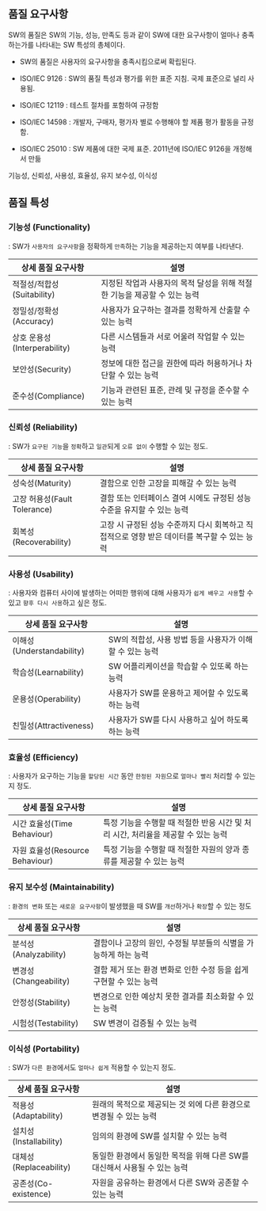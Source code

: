 ## 품질 요구사항

SW의 품질은 SW의 기능, 성능, 만족도 등과 같이 SW에 대한 요구사항이 얼마나 충족하는가를 나타내는 SW 특성의 총체이다.

- SW의 품질은 사용자의 요구사항을 충족시킴으로써 확립된다.

- ISO/IEC 9126 : SW의 품질 특성과 평가를 위한 표준 지침. 국제 표준으로 널리 사용됨. 

- ISO/IEC 12119 : 테스트 절차를 포함하여 규정함

- ISO/IEC 14598 : 개발자, 구매자, 평가자 별로 수행해야 할 제품 평가 활동을 규정함.

- ISO/IEC 25010 : SW 제품에 대한 국제 표준. 2011년에 ISO/IEC 9126을 개정해서 만듦

기능성, 신뢰성, 사용성, 효율성, 유지 보수성, 이식성 

## 품질 특성 

### 기능성 (Functionality) 

: SW가 `사용자의 요구사항`을 정확하게 `만족`하는 기능을 제공하는지 여부를 나타낸다. 

| 상세 품질 요구사항 | 설명 | 
| --- | --- | 
| 적절성/적합성(Suitability) | 지정된 작업과 사용자의 목적 달성을 위해 적절한 기능을 제공할 수 있는 능력 | 
| 정밀성/정확성(Accuracy) | 사용자가 요구하는 결과를 정확하게 산출할 수 있는 능력 | 
| 상호 운용성(Interperability) | 다른 시스템들과 서로 어울려 작업할 수 있는 능력 | 
| 보안성(Security) | 정보에 대한 접근을 권한에 따라 허용하거나 차단할 수 있는 능력 | 
| 준수성(Compliance) | 기능과 관련된 표준, 관례 및 규정을 준수할 수 있는 능력 | 

### 신뢰성 (Reliability) 

: SW가 `요구된 기능`을 `정확`하고 `일관`되게 `오류 없이` 수행할 수 있는 정도.

| 상세 품질 요구사항 | 설명 |  
| --- | --- | 
| 성숙성(Maturity) | 결함으로 인한 고장을 피해갈 수 있는 능력 | 
| 고장 허용성(Fault Tolerance) | 결함 또는 인터페이스 결여 시에도 규정된 성능 수준을 유지할 수 있는 능력 | 
| 회복성(Recoverability) | 고장 시 규정된 성능 수준까지 다시 회복하고 직접적으로 영향 받은 데이터를 복구할 수 있는 능력 | 

### 사용성 (Usability) 

: 사용자와 컴퓨터 사이에 발생하는 어떠한 행위에 대해 사용자가 `쉽게 배우고 사용`할 수 있고 `향후 다시 사용`하고 싶은 정도.

| 상세 품질 요구사항 | 설명 | 
| --- | --- | 
| 이해성(Understandability) | SW의 적합성, 사용 방법 등을 사용자가 이해할 수 있는 능력 | 
| 학습성(Learnability) | SW 어플리케이션을 학습할 수 있또록 하는 능력 | 
| 운용성(Operability) | 사용자가 SW를 운용하고 제어할 수 있도록 하는 능력 | 
| 친밀성(Attractiveness) | 사용자가 SW를 다시 사용하고 싶어 하도록 하는 능력 | 

### 효율성 (Efficiency) 

: 사용자가 요구하는 기능을 `할당된 시간` 동안 `한정된 자원`으로 `얼마나 빨리` 처리할 수 있는지 정도.

| 상세 품질 요구사항 | 설명 | 
| --- | --- | 
| 시간 효율성(Time Behaviour) | 특정 기능을 수행할 때 적절한 반응 시간 및 처리 시간, 처리율을 제공할 수 있는 능력 | 
| 자원 효율성(Resource Behaviour) | 특정 기능을 수행할 때 적절한 자원의 양과 종류를 제공할 수 있는 능력 | 

### 유지 보수성 (Maintainability) 

: `환경의 변화` 또는 `새로운 요구사항`이 발생했을 때 SW를 `개선`하거나 `확장`할 수 있는 정도

| 상세 품질 요구사항 | 설명 | 
| --- | --- | 
| 분석성(Analyzability) | 결함이나 고장의 원인, 수정될 부분들의 식별을 가능하게 하는 능력 | 
| 변경성(Changeability) | 결함 제거 또는 환경 변화로 인한 수정 등을 쉽게 구현할 수 있는 능력 | 
| 안정성(Stability) | 변경으로 인한 예상치 못한 결과를 최소화할 수 있는 능력 | 
| 시험성(Testability) | SW 변경이 검증될 수 있는 능력 | 

### 이식성 (Portability) 

: SW가 `다른 환경`에서도 `얼마나 쉽게` 적용할 수 있는지 정도.

| 상세 품질 요구사항 | 설명 | 
| --- | --- | 
| 적용성(Adaptability) | 원래의 목적으로 제공되는 것 외에 다른 환경으로 변경될 수 있는 능력 | 
| 설치성(Installability) | 임의의 환경에 SW를 설치할 수 있는 능력 | 
| 대체성(Replaceability) | 동일한 환경에서 동일한 목적을 위해 다른 SW를 대신해서 사용될 수 있는 능력 | 
| 공존성(Co-existence) | 자원을 공유하는 환경에서 다른 SW와 공존할 수 있는 능력 | 




